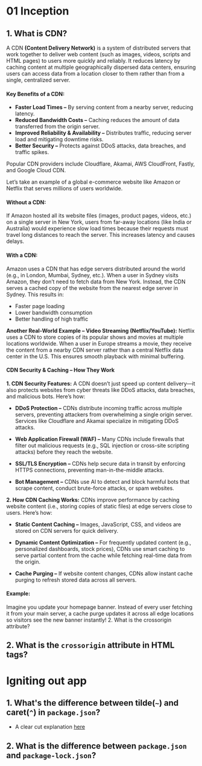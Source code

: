# 01 Inception

## 1. What is CDN?

A CDN **(Content Delivery Network)** is a system of distributed servers that work together to deliver web content (such as images, videos, scripts and HTML pages) to users more quickly and reliably. It reduces latency by caching content at multiple geographically dispersed data centers, ensuring users can access data from a location closer to them rather than from a single, centralized server.

#### Key Benefits of a CDN:

- **Faster Load Times –** By serving content from a nearby server, reducing latency.
- **Reduced Bandwidth Costs –** Caching reduces the amount of data transferred from the origin server.
- **Improved Reliability & Availability –** Distributes traffic, reducing server load and mitigating downtime risks.
- **Better Security –** Protects against DDoS attacks, data breaches, and traffic spikes.

Popular CDN providers include Cloudflare, Akamai, AWS CloudFront, Fastly, and Google Cloud CDN.

Let’s take an example of a global e-commerce website like Amazon or Netflix that serves millions of users worldwide.

#### Without a CDN:

If Amazon hosted all its website files (images, product pages, videos, etc.) on a single server in New York, users from far-away locations (like India or Australia) would experience slow load times because their requests must travel long distances to reach the server. This increases latency and causes delays.

#### With a CDN:

Amazon uses a CDN that has edge servers distributed around the world (e.g., in London, Mumbai, Sydney, etc.). When a user in Sydney visits Amazon, they don’t need to fetch data from New York. Instead, the CDN serves a cached copy of the website from the nearest edge server in Sydney. This results in:

- Faster page loading
- Lower bandwidth consumption
- Better handling of high traffic

**Another Real-World Example – Video Streaming (Netflix/YouTube):**
Netflix uses a CDN to store copies of its popular shows and movies at multiple locations worldwide. When a user in Europe streams a movie, they receive the content from a nearby CDN server rather than a central Netflix data center in the U.S. This ensures smooth playback with minimal buffering.

#### CDN Security & Caching – How They Work

**1. CDN Security Features:** A CDN doesn’t just speed up content delivery—it also protects websites from cyber threats like DDoS attacks, data breaches, and malicious bots. Here’s how:

- **DDoS Protection –** CDNs distribute incoming traffic across multiple servers, preventing attackers from overwhelming a single origin server. Services like Cloudflare and Akamai specialize in mitigating DDoS attacks.

- **Web Application Firewall (WAF) –** Many CDNs include firewalls that filter out malicious requests (e.g., SQL injection or cross-site scripting attacks) before they reach the website.

- **SSL/TLS Encryption –** CDNs help secure data in transit by enforcing HTTPS connections, preventing man-in-the-middle attacks.

- **Bot Management –** CDNs use AI to detect and block harmful bots that scrape content, conduct brute-force attacks, or spam websites.

**2. How CDN Caching Works:** CDNs improve performance by caching website content (i.e., storing copies of static files) at edge servers close to users. Here’s how:

- **Static Content Caching –** Images, JavaScript, CSS, and videos are stored on CDN servers for quick delivery.

- **Dynamic Content Optimization –** For frequently updated content (e.g., personalized dashboards, stock prices), CDNs use smart caching to serve partial content from the cache while fetching real-time data from the origin.

- **Cache Purging –** If website content changes, CDNs allow instant cache purging to refresh stored data across all servers.

#### Example:

Imagine you update your homepage banner. Instead of every user fetching it from your main server, a cache purge updates it across all edge locations so visitors see the new banner instantly! 2. What is the crossorigin attribute?

## 2. What is the `crossorigin` attribute in HTML tags?

# Igniting out app

## 1. What's the difference between tilde(`~`) and caret(`^`) in `package.json`?

- A clear cut explanation [here](https://stackoverflow.com/questions/22343224/whats-the-difference-between-tilde-and-caret-in-package-json)

## 2. What is the difference between `package.json` and `package-lock.json`?
